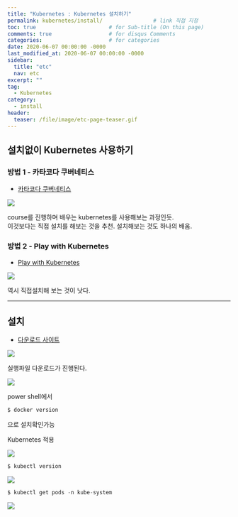 ```yaml
---
title: "Kubernetes : Kubernetes 설치하기"
permalink: kubernetes/install/                # link 직접 지정
toc: true                       # for Sub-title (On this page)
comments: true                  # for disqus Comments
categories:                     # for categories
date: 2020-06-07 00:00:00 -0000
last_modified_at: 2020-06-07 00:00:00 -0000
sidebar:
  title: "etc"
  nav: etc
excerpt: ""
tag:
  - Kubernetes
category:
  - install
header:
  teaser: /file/image/etc-page-teaser.gif
---
```


## 설치없이 Kubernetes 사용하기

### 방법 1 - 카타코다 쿠버네티스

* [카타코다 쿠버네티스](https://www.katacoda.com/courses/kubernetes)

![](/file/image/Kubernetes-install-01.png)

course를 진행하며 배우는 kubernetes를 사용해보는 과정인듯.<br>
이것보다는 직접 설치를 해보는 것을 추천. 설치해보는 것도 하나의 배움.<br>

### 방법 2 - Play with Kubernetes

* [Play with Kubernetes](https://labs.play-with-k8s.com/)

![](/file/image/Kubernetes-install-02.png)

역시 직접설치해 보는 것이 낫다.

---

## 설치

* [다운로드 사이트](https://hub.docker.com/editions/community/docker-ce-desktop-windows)

![](/file/image/Kubernetes-install-03.png)

실행파일 다운로드가 진행된다.

![](/file/image/Kubernetes-install-04.png)

power shell에서

```s
$ docker version
```

으로 설치확인가능

Kubernetes 적용

![](/file/image/Kubernetes-install-05.png)

```s
$ kubectl version
```

![](/file/image/Kubernetes-install-06.png)

```s
$ kubectl get pods -n kube-system
```

![](/file/image/Kubernetes-install-07.png)